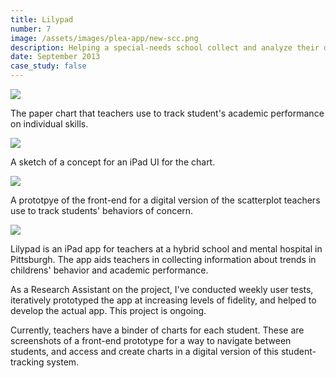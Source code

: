 ```yaml
---
title: Lilypad
number: 7
image: /assets/images/plea-app/new-scc.png
description: Helping a special-needs school collect and analyze their data
date: September 2013
case_study: false
---
```

<div class="images">
  <div class="captioned-image">
    <img src="/assets/images/plea-app/scc-chart.jpg"/>
    <p>The paper chart that teachers use to track student's academic performance on individual skills.</p>
  </div>
  <div class="captioned-image">
    <img src="/assets/images/plea-app/scc-sketch-1a.jpg"/>
    <p>A sketch of a concept for an iPad UI for the chart.</p>
  </div>
  <div class="captioned-image">
    <img src="/assets/images/plea-app/behavior-chart.png"/>
    <p>A prototpye of the front-end for a digital version of the scatterplot teachers use to track students' behaviors of concern.</p>
  </div>
  <div class="captioned-image">
    <img src="/assets/images/plea-app/plea-ui-sketches.jpg"/>
  </div>
</div>

<div class="project-overview">
  <p>Lilypad is an iPad app for teachers at a hybrid school and mental hospital in Pittsburgh. The app aids teachers in collecting information about trends in childrens' behavior and academic performance.</p>

  <p>As a Research Assistant on the project, I've conducted weekly user tests, iteratively prototyped the app at increasing levels of fidelity, and helped to develop the actual app. This project is ongoing.</p>

  <p>Currently, teachers have a binder of charts for each student. These are screenshots of a front-end prototype for a way to navigate between students, and access and create charts in a digital version of this student-tracking system.</p>
</div>




